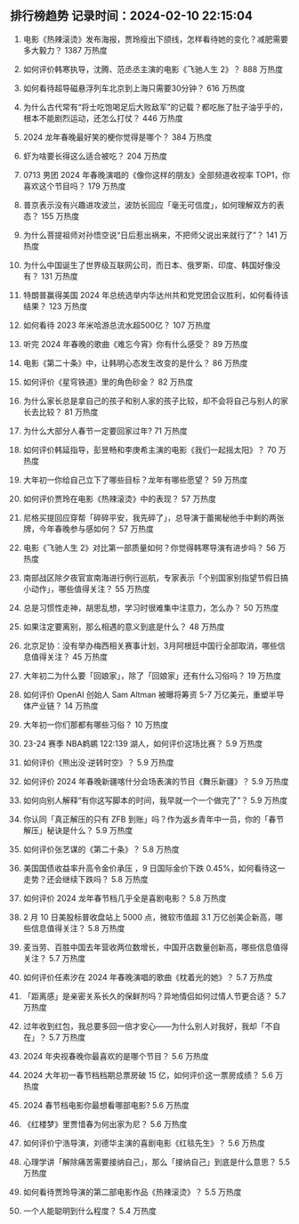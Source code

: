 
## 排行榜趋势 记录时间：2024-02-10 22:15:04
  
  1. 电影《热辣滚烫》发布海报，贾玲瘦出下颌线，怎样看待她的变化？减肥需要多大毅力？ 1387 万热度
    
  2. 如何评价韩寒执导，沈腾、范丞丞主演的电影《飞驰人生 2》？ 888 万热度
    
  3. 如何看待超导磁悬浮列车北京到上海只需要30分钟？ 616 万热度
    
  4. 为什么古代常有“将士吃饱喝足后大败敌军”的记载？都吃胀了肚子油乎乎的，根本不能剧烈运动，还怎么打仗？ 446 万热度
    
  5. 2024 龙年春晚最好笑的梗你觉得是哪个？ 384 万热度
    
  6. 虾为啥要长得这么适合被吃？ 204 万热度
    
  7. 0713 男团 2024 年春晚演唱的《像你这样的朋友》全部频道收视率 TOP1，你喜欢这个节目吗？ 179 万热度
    
  8. 普京表示没有兴趣进攻波兰，波防长回应「毫无可信度」，如何理解双方的表态？ 155 万热度
    
  9. 为什么菩提祖师对孙悟空说“日后惹出祸来，不把师父说出来就行了”？ 141 万热度
    
  10. 为什么中国诞生了世界级互联网公司，而日本、俄罗斯、印度、韩国好像没有？ 131 万热度
    
  11. 特朗普赢得美国 2024 年总统选举内华达州共和党党团会议胜利，如何看待该结果？ 123 万热度
    
  12. 如何看待 2023 年米哈游总流水超500亿？ 107 万热度
    
  13. 听完 2024 年春晚的歌曲《难忘今宵》你有什么感受？ 89 万热度
    
  14. 电影《第二十条》中，让韩明心态发生改变的是什么？ 86 万热度
    
  15. 如何评价《星穹铁道》里的角色砂金？ 82 万热度
    
  16. 为什么家长总是拿自己的孩子和别人家的孩子比较，却不会将自己与别人的家长去比较？ 81 万热度
    
  17. 为什么大部分人春节一定要回家过年? 71 万热度
    
  18. 如何评价韩延指导，彭昱畅和李庚希主演的电影《我们一起摇太阳》？ 70 万热度
    
  19. 大年初一你给自己立下了哪些目标？龙年有哪些愿望？ 59 万热度
    
  20. 如何评价贾玲在电影《热辣滚烫》中的表现？ 57 万热度
    
  21. 尼格买提回应穿帮「碎碎平安，我先碎了」，总导演于蕾揭秘他手中剩的两张牌，今年春晚参与感如何？ 57 万热度
    
  22. 电影《飞驰人生 2》对比第一部质量如何？你觉得韩寒导演有进步吗？ 56 万热度
    
  23. 南部战区除夕夜官宣南海进行例行巡航，专家表示「个别国家别指望节假日搞小动作」，哪些值得关注？ 55 万热度
    
  24. 总是习惯性走神，胡思乱想，学习时很难集中注意力，怎么办？ 50 万热度
    
  25. 如果注定要离别，那么相遇的意义到底是什么？ 48 万热度
    
  26. 北京足协：没有举办梅西相关赛事计划，3月阿根廷中国行全部取消，哪些信息值得关注？ 45 万热度
    
  27. 大年初二为什么要「回娘家」，除了「回娘家」还有什么习俗吗？ 19 万热度
    
  28. 如何评价 OpenAI 创始人 Sam Altman 被曝将筹资 5-7 万亿美元，重塑半导体产业链？ 14 万热度
    
  29. 大年初一你们那都有哪些习俗？ 10 万热度
    
  30. 23-24 赛季 NBA鹈鹕 122:139 湖人，如何评价这场比赛？ 5.9 万热度
    
  31. 如何评价《熊出没·逆转时空》？ 5.9 万热度
    
  32. 如何评价 2024 年春晚新疆喀什分会场表演的节目《舞乐新疆》？ 5.9 万热度
    
  33. 如何向别人解释“有你这写脚本的时间，我早就一个一个做完了”？ 5.9 万热度
    
  34. 你认同「真正解压的只有 ZFB 到账」吗？作为返乡青年中一员，你的「春节解压」秘诀是什么？ 5.9 万热度
    
  35. 如何评价张艺谋的《第二十条》？ 5.8 万热度
    
  36. 美国国债收益率升高令金价承压 ，9 日国际金价下跌 0.45%，如何看待这一走势？还会继续下跌吗？ 5.8 万热度
    
  37. 如何评价 2024 龙年春节档几乎全是喜剧电影？ 5.8 万热度
    
  38. 2 月 10 日美股标普收盘站上 5000 点，微软市值超 3.1 万亿创美企新高，哪些信息值得关注？ 5.8 万热度
    
  39. 麦当劳、百胜中国去年营收两位数增长，中国开店数量创新高，哪些信息值得关注？ 5.7 万热度
    
  40. 如何评价任素汐在 2024 年春晚演唱的歌曲《枕着光的她》？ 5.7 万热度
    
  41. 「距离感」是亲密关系长久的保鲜剂吗？异地情侣如何过情人节更合适？ 5.7 万热度
    
  42. 过年收到红包，我总要多回一倍才安心——为什么别人对我好，我却「不自在」？ 5.7 万热度
    
  43. 2024 年央视春晚你最喜欢的是哪个节目？ 5.6 万热度
    
  44. 2024 大年初一春节档档期总票房破 15 亿，如何评价这一票房成绩？ 5.6 万热度
    
  45. 2024 春节档电影你最想看哪部电影? 5.6 万热度
    
  46. 《红楼梦》里贾惜春为何出家为尼？ 5.6 万热度
    
  47. 如何评价宁浩导演，刘德华主演的喜剧电影《红毯先生》？ 5.6 万热度
    
  48. 心理学讲「解除痛苦需要接纳自己」，那么「接纳自己」到底是什么意思？ 5.5 万热度
    
  49. 如何看待贾玲导演的第二部电影作品《热辣滚烫》？ 5.5 万热度
    
  50. 一个人能聪明到什么程度？ 5.4 万热度
    